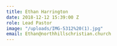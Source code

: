 ```yaml
---
title: Ethan Harrington
date: 2018-12-12 15:39:00 Z
role: Lead Pastor
image: "/uploads/IMG-5312%20(1).jpg"
email: Ethan@northhillschristian.church
---
```


